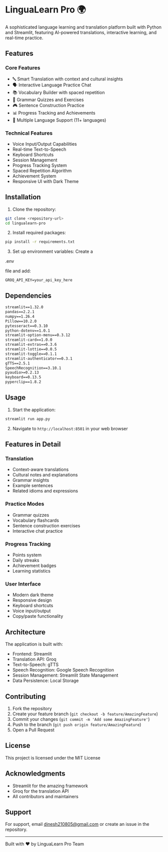 

# LinguaLearn Pro 🌍

A sophisticated language learning and translation platform built with Python and Streamlit, featuring AI-powered translations, interactive learning, and real-time practice.

## Features

### Core Features
- 🔤 Smart Translation with context and cultural insights
- 🗣️ Interactive Language Practice Chat
- 📚 Vocabulary Builder with spaced repetition
- 🎯 Grammar Quizzes and Exercises
- 🎮 Sentence Construction Practice
- 📊 Progress Tracking and Achievements
- 🌟 Multiple Language Support (11+ languages)

### Technical Features
- Voice Input/Output Capabilities
- Real-time Text-to-Speech
- Keyboard Shortcuts
- Session Management
- Progress Tracking System
- Spaced Repetition Algorithm
- Achievement System
- Responsive UI with Dark Theme

## Installation

1. Clone the repository:
```bash
git clone <repository-url>
cd lingualearn-pro
```

2. Install required packages:
```bash
pip install -r requirements.txt
```

3. Set up environment variables:
Create a 

.env

 file and add:
```
GROQ_API_KEY=your_api_key_here
```

## Dependencies

```txt
streamlit==1.32.0
pandas==2.2.1
numpy==1.26.4
Pillow==10.2.0
pytesseract==0.3.10
python-dotenv==1.0.1
streamlit-option-menu==0.3.12
streamlit-card==1.0.0
streamlit-extras==0.3.6
streamlit-lottie==0.0.5
streamlit-toggle==0.1.1
streamlit-authenticator==0.3.1
gTTS==2.5.1
SpeechRecognition==3.10.1
pyaudio>=0.2.13
keyboard==0.13.5
pyperclip==1.8.2
```

## Usage

1. Start the application:
```bash
streamlit run app.py
```

2. Navigate to `http://localhost:8501` in your web browser

## Features in Detail

### Translation
- Context-aware translations
- Cultural notes and explanations
- Grammar insights
- Example sentences
- Related idioms and expressions

### Practice Modes
- Grammar quizzes
- Vocabulary flashcards
- Sentence construction exercises
- Interactive chat practice

### Progress Tracking
- Points system
- Daily streaks
- Achievement badges
- Learning statistics

### User Interface
- Modern dark theme
- Responsive design
- Keyboard shortcuts
- Voice input/output
- Copy/paste functionality

## Architecture

The application is built with:
- Frontend: Streamlit
- Translation API: Groq
- Text-to-Speech: gTTS
- Speech Recognition: Google Speech Recognition
- Session Management: Streamlit State Management
- Data Persistence: Local Storage

## Contributing

1. Fork the repository
2. Create your feature branch (`git checkout -b feature/AmazingFeature`)
3. Commit your changes (`git commit -m 'Add some AmazingFeature'`)
4. Push to the branch (`git push origin feature/AmazingFeature`)
5. Open a Pull Request

## License

This project is licensed under the MIT License

## Acknowledgments

- Streamlit for the amazing framework
- Groq for the translation API
- All contributors and maintainers

## Support

For support, email dinesh210805@gmail.com or create an issue in the repository.

---
Built with ❤️ by LinguaLearn Pro Team

